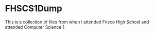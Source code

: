 # FHSCS1Dump
This is a collection of files from when I attended Frisco High School and attended Computer Science 1.
